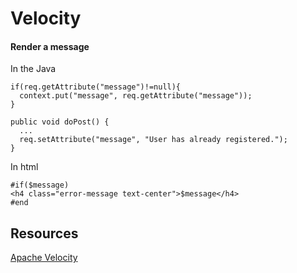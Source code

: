 
# Velocity

#### Render a message
In the Java
```
if(req.getAttribute("message")!=null){
  context.put("message", req.getAttribute("message"));
}

public void doPost() {
  ...
  req.setAttribute("message", "User has already registered.");
}
```
In html
```
#if($message)
<h4 class="error-message text-center">$message</h4>
#end
```
## Resources
[Apache Velocity](https://www.baeldung.com/apache-velocity)

